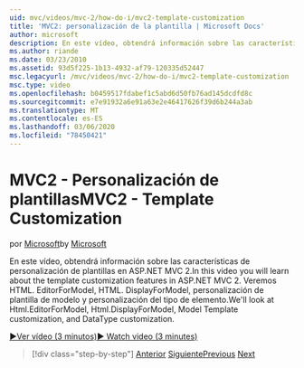 ```yaml
---
uid: mvc/videos/mvc-2/how-do-i/mvc2-template-customization
title: 'MVC2: personalización de la plantilla | Microsoft Docs'
author: microsoft
description: En este vídeo, obtendrá información sobre las características de personalización de plantillas en ASP.NET MVC 2. Veremos HTML. EditorForModel, HTML. DisplayForModel, modelo templ...
ms.author: riande
ms.date: 03/23/2010
ms.assetid: 93d5f225-1b13-4932-af79-120335d52447
msc.legacyurl: /mvc/videos/mvc-2/how-do-i/mvc2-template-customization
msc.type: video
ms.openlocfilehash: b0459517fdabef1c5abd6d50fb76ad145dcdfd8c
ms.sourcegitcommit: e7e91932a6e91a63e2e46417626f39d6b244a3ab
ms.translationtype: MT
ms.contentlocale: es-ES
ms.lasthandoff: 03/06/2020
ms.locfileid: "78450421"
---
```

# <a name="mvc2---template-customization"></a><span data-ttu-id="78a50-104">MVC2 - Personalización de plantillas</span><span class="sxs-lookup"><span data-stu-id="78a50-104">MVC2 - Template Customization</span></span>

<span data-ttu-id="78a50-105">por [Microsoft](https://github.com/microsoft)</span><span class="sxs-lookup"><span data-stu-id="78a50-105">by [Microsoft](https://github.com/microsoft)</span></span>

<span data-ttu-id="78a50-106">En este vídeo, obtendrá información sobre las características de personalización de plantillas en ASP.NET MVC 2.</span><span class="sxs-lookup"><span data-stu-id="78a50-106">In this video you will learn about the template customization features in ASP.NET MVC 2.</span></span> <span data-ttu-id="78a50-107">Veremos HTML. EditorForModel, HTML. DisplayForModel, personalización de plantilla de modelo y personalización del tipo de elemento.</span><span class="sxs-lookup"><span data-stu-id="78a50-107">We'll look at Html.EditorForModel, Html.DisplayForModel, Model Template customization, and DataType customization.</span></span>

[<span data-ttu-id="78a50-108">&#9654;Ver vídeo (3 minutos)</span><span class="sxs-lookup"><span data-stu-id="78a50-108">&#9654; Watch video (3 minutes)</span></span>](https://channel9.msdn.com/Blogs/ASP-NET-Site-Videos/mvc2-template-customization)

> [!div class="step-by-step"]
> <span data-ttu-id="78a50-109">[Anterior](mvc2-model-validation.md)
> [Siguiente](aspnet-mvc-2-areas.md)</span><span class="sxs-lookup"><span data-stu-id="78a50-109">[Previous](mvc2-model-validation.md)
[Next](aspnet-mvc-2-areas.md)</span></span>
